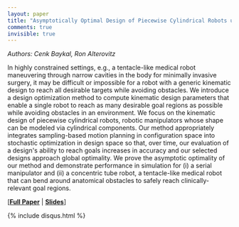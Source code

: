 ```yaml
---
layout: paper
title: "Asymptotically Optimal Design of Piecewise Cylindrical Robots using Motion Planning"
comments: true
invisible: true
---
```


<p class="text-left"><i>Authors: Cenk Baykal, Ron Alterovitz</i></p>

In highly constrained settings, e.g., a tentacle-like medical robot maneuvering through narrow cavities in the body for minimally invasive surgery, it may be difficult or impossible for a robot with a generic kinematic design to reach all desirable targets while avoiding obstacles. We introduce a design optimization method to compute kinematic design parameters that enable a single robot to reach as many desirable goal regions as possible while avoiding obstacles in an environment. We focus on the kinematic design of piecewise cylindrical robots, robotic manipulators whose shape can be modeled via cylindrical components. Our method appropriately integrates sampling-based motion planning in configuration space into stochastic optimization in design space so that, over time, our evaluation of a design's ability to reach goals increases in accuracy and our selected designs approach global optimality. We prove the asymptotic optimality of our method and demonstrate performance in simulation for (i) a serial manipulator and (ii) a concentric tube robot, a tentacle-like medical robot that can bend around anatomical obstacles to safely reach clinically-relevant goal regions.

[<b><a href="/static/papers/08.pdf">Full Paper</a></b> \| <b><a href="/static/slides/08.mp4">Slides</a></b>]

{% include disqus.html %}